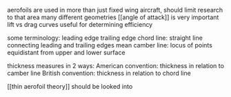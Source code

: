 aerofoils are used in more than just fixed wing aircraft, should limit research to that area
many different geometries
[[angle of attack]] is very important
lift vs drag curves useful for determining efficiency

some terminology:
leading edge
trailing edge
chord line: straight line connecting leading and trailing edges
mean camber line: locus of points equidistant from upper and lower surface

thickness measures in 2 ways:
American convention: thickness in relation to camber line
British convention: thickness in relation to chord line

[[thin aerofoil theory]] should be looked into
